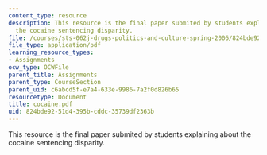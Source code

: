 ```yaml
---
content_type: resource
description: This resource is the final paper submited by students explaining about
  the cocaine sentencing disparity.
file: /courses/sts-062j-drugs-politics-and-culture-spring-2006/824bde9251d4395bcddc35739df2363b_cocaine.pdf
file_type: application/pdf
learning_resource_types:
- Assignments
ocw_type: OCWFile
parent_title: Assignments
parent_type: CourseSection
parent_uid: c6abcd5f-e7a4-633e-9986-7a2f0d826b65
resourcetype: Document
title: cocaine.pdf
uid: 824bde92-51d4-395b-cddc-35739df2363b
---
```

This resource is the final paper submited by students explaining about the cocaine sentencing disparity.

